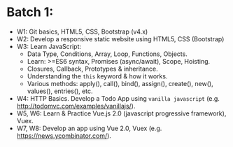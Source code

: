# Batch 1:

- W1: Git basics, HTML5, CSS, Bootstrap (v4.x)
- W2: Develop a responsive static website using HTML5, CSS (Bootstrap)
- W3: Learn JavaScript:
  - Data Type, Conditions, Array, Loop, Functions, Objects.
  - Learn: >=ES6 syntax, Promises (async/await), Scope, Hoisting.
  - Closures, Callback, Prototypes & inheritance.
  - Understanding the `this` keyword & how it works. 
  - Various methods: apply(), call(), bind(), assign(), create(), new(), values(), entries(), etc.
- W4: HTTP Basics. Develop a Todo App using `vanilla javascript` (e.g. http://todomvc.com/examples/vanillajs/).
- W5, W6: Learn & Practice Vue.js 2.0 (javascript progressive framework), Vuex.
- W7, W8: Develop an app using Vue 2.0, Vuex (e.g. https://news.ycombinator.com/).
